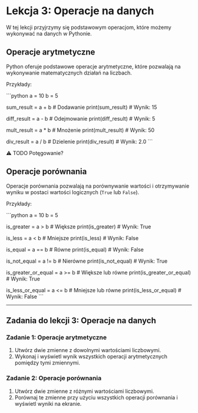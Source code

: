 # Lekcja 3: Operacje na danych

W tej lekcji przyjrzymy się podstawowym operacjom, które możemy wykonywać na danych w Pythonie.

## Operacje arytmetyczne

Python oferuje podstawowe operacje arytmetyczne, które pozwalają na wykonywanie matematycznych działań na liczbach.

Przykłady:

\```python
a = 10
b = 5

sum_result = a + b  # Dodawanie
print(sum_result)  # Wynik: 15

diff_result = a - b  # Odejmowanie
print(diff_result)  # Wynik: 5

mult_result = a * b  # Mnożenie
print(mult_result)  # Wynik: 50

div_result = a / b  # Dzielenie
print(div_result)  # Wynik: 2.0
\```

:warning: TODO Potęgowanie?

## Operacje porównania

Operacje porównania pozwalają na porównywanie wartości i otrzymywanie wyniku w postaci wartości logicznych (`True` lub `False`).

Przykłady:

\```python
a = 10
b = 5

is_greater = a > b  # Większe
print(is_greater)  # Wynik: True

is_less = a < b  # Mniejsze
print(is_less)  # Wynik: False

is_equal = a == b  # Równe
print(is_equal)  # Wynik: False

is_not_equal = a != b  # Nierówne
print(is_not_equal)  # Wynik: True

is_greater_or_equal = a >= b  # Większe lub równe
print(is_greater_or_equal)  # Wynik: True

is_less_or_equal = a <= b  # Mniejsze lub równe
print(is_less_or_equal)  # Wynik: False
\```

---

## Zadania do lekcji 3: Operacje na danych

### Zadanie 1: Operacje arytmetyczne

1. Utwórz dwie zmienne z dowolnymi wartościami liczbowymi.
2. Wykonaj i wyświetl wynik wszystkich operacji arytmetycznych pomiędzy tymi zmiennymi.

### Zadanie 2: Operacje porównania

1. Utwórz dwie zmienne z różnymi wartościami liczbowymi.
2. Porównaj te zmienne przy użyciu wszystkich operacji porównania i wyświetl wyniki na ekranie.

